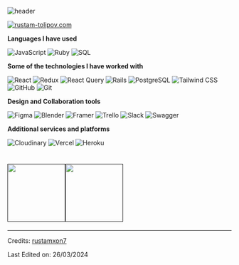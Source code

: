 ![header](https://github.com/Rustamxon7/rustamxon7/assets/69011963/be318e15-6359-40d2-bab5-2913cae3e6b2)

[![rustam-tolipov.com](https://img.shields.io/badge/-RUSTAMTOLIPOV.COM-000000?style=for-the-badge&logo=react&logoColor=white)](https://www.rustam-tolipov.com/)

**Languages I have used**

![JavaScript](https://img.shields.io/badge/-JavaScript-000000?style=flat&logo=javascript)
![Ruby](https://img.shields.io/badge/-Ruby-000000?style=flat&logo=Ruby&logoColor=red)
![SQL](https://img.shields.io/badge/-SQL-000000?style=flat&logo=MySQL&logoColor=4479A1)

**Some of the technologies I have worked with**

![React](https://img.shields.io/badge/-React-000000?style=flat&logo=React&logoColor=61DAFB)
![Redux](https://img.shields.io/badge/-Redux-000000?style=flat&logo=Redux&logoColor=764ABC)
![React Query](https://img.shields.io/badge/-React%20Query-000000?style=flat&logo=React%20Query&logoColor=FFFFFF)
![Rails](https://img.shields.io/badge/-Rails-000000?style=flat&logo=ruby-on-rails&logoColor=red)
![PostgreSQL](https://img.shields.io/badge/-PostgreSQL-000000?style=flat&logo=postgresql&logoColor=336791)
![Tailwind CSS](https://img.shields.io/badge/-Tailwind%20CSS-000000?style=flat&logo=Tailwind%20CSS&logoColor=38B2AC)
![GitHub](https://img.shields.io/badge/-GitHub-000000?style=flat&logo=github&logoColor=FFFFFF)
![Git](https://img.shields.io/badge/-Git-000000?style=flat&logo=git&logoColor=F05032)

**Design and Collaboration tools**

![Figma](https://img.shields.io/badge/-Figma-000000?style=flat&logo=Figma&logoColor=F24E1E)
![Blender](https://img.shields.io/badge/-Blender-000000?style=flat&logo=Blender&logoColor=F5792A)
![Framer](https://img.shields.io/badge/-Framer-000000?style=flat&logo=Framer&logoColor=0055FF)
![Trello](https://img.shields.io/badge/-Trello-000000?style=flat&logo=Trello&logoColor=0079BF)
![Slack](https://img.shields.io/badge/-Slack-000000?style=flat&logo=Slack&logoColor=4A154B)
![Swagger](https://img.shields.io/badge/-Swagger-000000?style=flat&logo=Swagger&logoColor=85EA2D)

**Additional services and platforms**

![Cloudinary](https://img.shields.io/badge/-Cloudinary-000000?style=flat&logo=Cloudinary&logoColor=4285F4)
![Vercel](https://img.shields.io/badge/-Vercel-000000?style=flat&logo=Vercel&logoColor=000000)
![Heroku](https://img.shields.io/badge/-Heroku-000000?style=flat&logo=Heroku&logoColor=430098)

<!-- **Web/Full Stack projects**

[![3D Portfolio](https://img.shields.io/badge/-📦 3D Portfolio-000000?style=flat)]() -->

<!-- **Other projects** -->

<h1>
    <a href="">
        <img align="" height='130px' src="https://github-readme-stats.vercel.app/api?username=rustamxon7&hide_title=true&show_icons=true&include_all_commits=true&line_height=21&bg_color=0,EC6C6C,FFD479,FFFC79,73FA79&theme=graywhite" /><img align="" height='130px' src="https://github-readme-stats.vercel.app/api/top-langs/?username=rustamxon7&hide_title=true&layout=compact&bg_color=0,73FA79,73FDFF,7A81FF&theme=graywhite" />
    </a>
</h1>

---

Credits: [rustamxon7](https://github.com/rustamxon7)

Last Edited on: 26/03/2024
